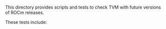 This directory provides scripts and tests to check TVM with future versions of ROCm releases.

These tests include:
   <to be added>
